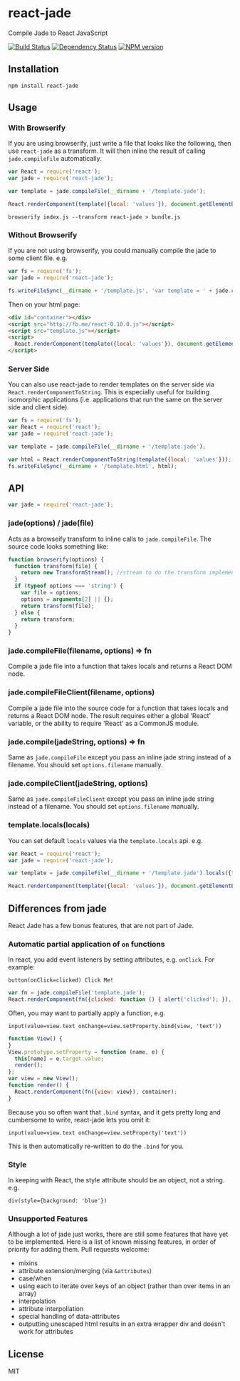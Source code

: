 # react-jade

Compile Jade to React JavaScript

[![Build Status](https://travis-ci.org/ForbesLindesay/react-jade.png?branch=master)](https://travis-ci.org/ForbesLindesay/react-jade)
[![Dependency Status](https://gemnasium.com/ForbesLindesay/react-jade.png)](https://gemnasium.com/ForbesLindesay/react-jade)
[![NPM version](https://badge.fury.io/js/react-jade.png)](http://badge.fury.io/js/react-jade)

## Installation

    npm install react-jade

## Usage

### With Browserify

If you are using browserify, just write a file that looks like the following, then use `react-jade` as a transform.  It will then inline the result of calling `jade.compileFile` automatically.

```js
var React = require('react');
var jade = require('react-jade');

var template = jade.compileFile(__dirname + '/template.jade');

React.renderComponent(template({local: 'values'}), document.getElementById('container'));
```

```
browserify index.js --transform react-jade > bundle.js
```

### Without Browserify

If you are not using browserify, you could manually compile the jade to some client file.  e.g.

```js
var fs = require('fs');
var jade = require('react-jade');

fs.writeFileSync(__dirname + '/template.js', 'var template = ' + jade.compileFileClient(__dirname + '/template.jade'));
```

Then on your html page:

```html
<div id="container"></div>
<script src="http://fb.me/react-0.10.0.js"></script>
<script src="template.js"></script>
<script>
  React.renderComponent(template({local: 'values'}), document.getElementById('container'));
</script>
```

### Server Side

You can also use react-jade to render templates on the server side via `React.renderComponentToString`.  This is especially useful for building isomorphic applications (i.e. applications that run the same on the server side and client side).

```js
var fs = require('fs');
var React = require('react');
var jade = require('react-jade');

var template = jade.compileFile(__dirname + '/template.jade');

var html = React.renderComponentToString(template({local: 'values'}));
fs.writeFileSync(__dirname + '/template.html', html);
```

## API

```js
var jade = require('react-jade');
```

### jade(options) / jade(file)

Acts as a browseify transform to inline calls to `jade.compileFile`.  The source code looks something like:

```js
function browserify(options) {
  function transform(file) {
    return new TransformStream(); //stream to do the transform implemented here
  }
  if (typeof options === 'string') {
    var file = options;
    options = arguments[2] || {};
    return transform(file);
  } else {
    return transform;
  }
}
```

### jade.compileFile(filename, options) => fn

Compile a jade file into a function that takes locals and returns a React DOM node.

### jade.compileFileClient(filename, options)

Compile a jade file into the source code for a function that takes locals and returns a React DOM node.  The result requires either a global 'React' variable, or the ability to require 'React' as a CommonJS module.

### jade.compile(jadeString, options) => fn

Same as `jade.compileFile` except you pass an inline jade string instead of a filename. You should set `options.filename` manually.

### jade.compileClient(jadeString, options)

Same as `jade.compileFileClient` except you pass an inline jade string instead of a filename. You should set `options.filename` manually.

### template.locals(locals)

You can set default `locals` values via the `template.locals` api.  e.g.

```js
var React = require('react');
var jade = require('react-jade');

var template = jade.compileFile(__dirname + '/template.jade').locals({title: 'React Jade'});

React.renderComponent(template({local: 'values'}), document.getElementById('container'));
```

## Differences from jade

React Jade has a few bonus features, that are not part of Jade.

### Automatic partial application of `on` functions

In react, you add event listeners by setting attributes, e.g. `onClick`.  For example:

```jade
button(onClick=clicked) Click Me!
```
```js
var fn = jade.compileFile('template.jade');
React.renderComponent(fn({clicked: function () { alert('clicked'); }), container);
```

Often, you may want to partially apply a function, e.g.

```jade
input(value=view.text onChange=view.setProperty.bind(view, 'text'))
```
```js
function View() {
}
View.prototype.setProperty = function (name, e) {
  this[name] = e.target.value;
  render();
};
var view = new View();
function render() {
  React.renderComponent(fn({view: view}), container);
}
```

Because you so often want that `.bind` syntax, and it gets pretty long and cumbersome to write, react-jade lets you omit it:

```jade
input(value=view.text onChange=view.setProperty('text'))
```

This is then automatically re-written to do the `.bind` for you.

### Style

In keeping with React, the style attribute should be an object, not a string.  e.g.

```jade
div(style={background: 'blue'})
```

### Unsupported Features

Although a lot of jade just works, there are still some features that have yet to be implemented. Here is a list of known missing features, in order of priority for adding them. Pull requests welcome:

 - mixins
 - attribute extension/merging (via `&attributes`)
 - case/when
 - using each to iterate over keys of an object (rather than over items in an array)
 - interpolation
 - attribute interpollation
 - special handling of data-attributes
 - outputting unescaped html results in an extra wrapper div and doesn't work for attributes

## License

  MIT
